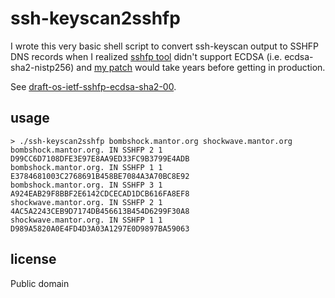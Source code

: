 # ssh-keyscan2sshfp

I wrote this very basic shell script to convert ssh-keyscan output to SSHFP DNS records when I realized 
[sshfp tool](https://github.com/xelerance/sshfp) didn't support ECDSA (i.e. ecdsa-sha2-nistp256) and 
[my patch](https://github.com/xelerance/sshfp/pull/2) would take years before getting in production.

See [draft-os-ietf-sshfp-ecdsa-sha2-00](http://tools.ietf.org/html/draft-os-ietf-sshfp-ecdsa-sha2-00).

## usage

    > ./ssh-keyscan2sshfp bombshock.mantor.org shockwave.mantor.org
    bombshock.mantor.org. IN SSHFP 2 1 D99CC6D7108DFE3E97E8AA9ED33FC9B3799E4ADB
    bombshock.mantor.org. IN SSHFP 1 1 E3784681003C2768691B458BE7084A3A70BC8E92
    bombshock.mantor.org. IN SSHFP 3 1 A924EAB29F8BBF2E6142CDCECAD1DCB616FA8EF8
    shockwave.mantor.org. IN SSHFP 2 1 4AC5A2243CEB9D7174DB456613B454D6299F30A8
    shockwave.mantor.org. IN SSHFP 1 1 D989A5820A0E4FD4D3A03A1297E0D9897BA59063

## license

Public domain
